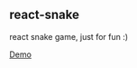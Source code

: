 ## react-snake

react snake game, just for fun :)

[Demo](http://mckincase.com/demo/react-snake/index.html)